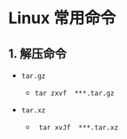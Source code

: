 # Linux 常用命令

## 1. 解压命令

* `tar.gz` 

  * `tar zxvf  ***.tar.gz`

* `tar.xz`

  * ` tar xvJf  ***.tar.xz`

  

